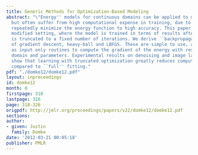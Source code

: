 ```yaml
---
title: Generic Methods for Optimization-Based Modeling
abstract: "\"Energy'' models for continuous domains can be applied to many problems,
  but often suffer from high computational expense in training, due to the need to
  repeatedly minimize the energy function to high accuracy. This paper considers a
  modified setting, where the model is trained in terms of results after optimization
  is truncated to a fixed number of iterations. We derive ``backpropagating'' versions
  of gradient descent, heavy-ball and LBFGS. These are simple to use, as they require
  as input only routines to compute the gradient of the energy with respect to the
  domain and parameters. Experimental results on denoising and image labeling problems
  show that learning with truncated optimization greatly reduces computational expense
  compared to ``full'' fitting."
pdf: "./domke12/domke12.pdf"
layout: inproceedings
id: domke12
month: 0
firstpage: 318
lastpage: 326
page: 318-326
origpdf: http://jmlr.org/proceedings/papers/v22/domke12/domke12.pdf
sections: 
author:
- given: Justin
  family: Domke
date: '2012-03-21 00:05:18'
publisher: PMLR
---
```

